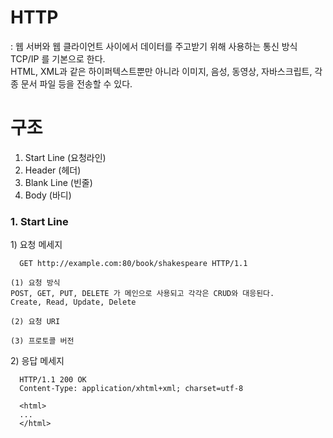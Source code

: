 # HTTP
: 웹 서버와 웹 클라이언트 사이에서 데이터를 주고받기 위해 사용하는 통신 방식
<BR> TCP/IP 를 기본으로 한다.
<BR> HTML, XML과 같은 하이퍼텍스트뿐만 아니라 이미지, 음성, 동영상, 자바스크립트, 각종 문서 파일 등을 전송할 수 있다.


# 구조
  1. Start Line (요청라인)
  2. Header (헤더)
  3. Blank Line (빈줄)
  4. Body (바디)

### 1. Start Line

<p>1) 요청 메세지 </p>

```
  GET http://example.com:80/book/shakespeare HTTP/1.1
```

```
(1) 요청 방식 
POST, GET, PUT, DELETE 가 메인으로 사용되고 각각은 CRUD와 대응된다. 
Create, Read, Update, Delete

(2) 요청 URI 

(3) 프로토콜 버전 
```

<p>2) 응답 메세지</p>

```
  HTTP/1.1 200 OK
  Content-Type: application/xhtml+xml; charset=utf-8
  
  <html>
  ...
  </html>
```
